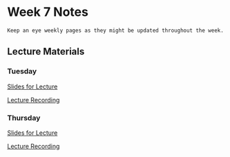 Week 7 Notes
============================

```{note}
Keep an eye weekly pages as they might be updated throughout the week.
```

## Lecture Materials

### Tuesday

<a href="../resources/11_8_22-human_performance.pdf" >Slides for Lecture</a>

[Lecture Recording](https://uci.yuja.com/V/Video?v=6300874&node=28065396&a=39520867&autoplay=1)

### Thursday

<a href="../resources/11_10_22-hybrid_native.pdf" >Slides for Lecture</a>

[Lecture Recording](https://uci.yuja.com/V/Video?v=6312699&node=28099770&a=342207196&autoplay=1)
